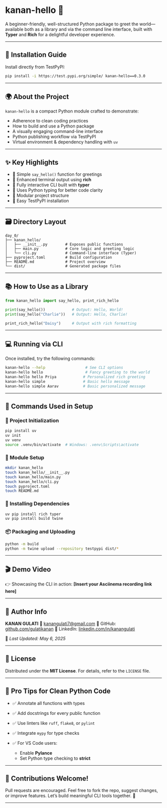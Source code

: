 
# kanan-hello 🌟

A beginner-friendly, well-structured Python package to greet the world—available both as a library and via the command line interface, built with **Typer** and **Rich** for a delightful developer experience.

---

## 🚀 Installation Guide

Install directly from TestPyPI:

```bash
pip install -i https://test.pypi.org/simple/ kanan-hello==0.3.0
```

---

## 🌍 About the Project

`kanan-hello` is a compact Python module crafted to demonstrate:

* Adherence to clean coding practices
* How to build and use a Python package
* A visually engaging command-line interface
* Python publishing workflow via TestPyPI
* Virtual environment & dependency handling with `uv`

---

## ✨ Key Highlights

* 🔹 Simple `say_hello()` function for greetings
* 🔹 Enhanced terminal output using **rich**
* 🔹 Fully interactive CLI built with **typer**
* 🔹 Uses Python typing for better code clarity
* 🔹 Modular project structure
* 🔹 Easy TestPyPI installation

---

## 🗃️ Directory Layout

```
day_0/
├── kanan_hello/
│   ├── __init__.py        # Exposes public functions
│   ├── main.py            # Core logic and greeting logic
│   └── cli.py             # Command-line interface (Typer)
├── pyproject.toml         # Build configuration
├── README.md              # Project overview
└── dist/                  # Generated package files
```

---

## 📚 How to Use as a Library

```python
from kanan_hello import say_hello, print_rich_hello

print(say_hello())            # Output: Hello, World!
print(say_hello("Charlie"))   # Output: Hello, Charlie!

print_rich_hello("Daisy")     # Output with rich formatting
```

---

## 💻 Running via CLI

Once installed, try the following commands:

```bash
kanan-hello --help                  # See CLI options
kanan-hello hello                   # Fancy greeting to the world
kanan-hello hello Priya            # Personalized rich greeting
kanan-hello simple                 # Basic hello message
kanan-hello simple Aarav           # Basic personalized message
```

---

## 🔧 Commands Used in Setup

### 🧱 Project Initialization

```bash
pip install uv
uv init
uv venv
source .venv/bin/activate  # Windows: .venv\Scripts\activate
```

### 📁 Module Setup

```bash
mkdir kanan_hello
touch kanan_hello/__init__.py
touch kanan_hello/main.py
touch kanan_hello/cli.py
touch pyproject.toml
touch README.md
```

### 🧪 Installing Dependencies

```bash
uv pip install rich typer
uv pip install build twine
```

### 📦 Packaging and Uploading

```bash
python -m build
python -m twine upload --repository testpypi dist/*
```

---

## 🎬 Demo Video

👉 Showcasing the CLI in action:
**\[Insert your Asciinema recording link here]**

---

## 👤 Author Info

**KANAN GULATI**
📧 [kanangulati7@gmail.com](mailto:kanangulati7@gmail.com)
🐙 GitHub: [github.com/gulatikanan](https://github.com/gulatikanan)
💼 LinkedIn: [linkedin.com/in/kanangulati](https://linkedin.com/in/kanangulati)

📅 *Last Updated: May 6, 2025*

---

## 📄 License

Distributed under the **MIT License**. For details, refer to the `LICENSE` file.

---

## 🧠 Pro Tips for Clean Python Code

* ✅ Annotate all functions with types
* ✅ Add docstrings for every public function
* ✅ Use linters like `ruff`, `flake8`, or `pylint`
* ✅ Integrate `mypy` for type checks
* ✅ For VS Code users:

  * Enable **Pylance**
  * Set Python type checking to **strict**

---

## 🤝 Contributions Welcome!

Pull requests are encouraged. Feel free to fork the repo, suggest changes, or improve features. Let’s build meaningful CLI tools together. 💫

---


